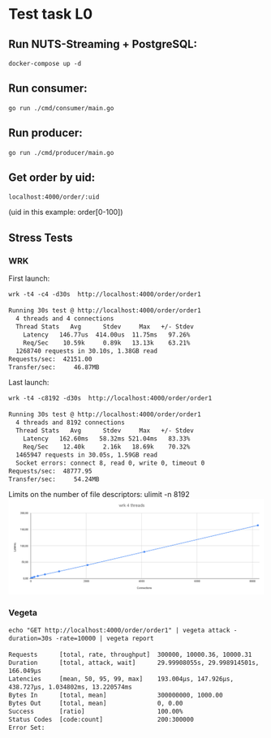 # Test task L0
## Run NUTS-Streaming + PostgreSQL:
```
docker-compose up -d
```
## Run consumer:
```
go run ./cmd/consumer/main.go
```
## Run producer:
```
go run ./cmd/producer/main.go
```
## Get order by uid:
```
localhost:4000/order/:uid
```
(uid in this example: order[0-100])

## Stress Tests
### WRK
First launch:
```
wrk -t4 -c4 -d30s  http://localhost:4000/order/order1

Running 30s test @ http://localhost:4000/order/order1
  4 threads and 4 connections
  Thread Stats   Avg      Stdev     Max   +/- Stdev
    Latency   146.77us  414.00us  11.75ms   97.26%
    Req/Sec    10.59k     0.89k   13.13k    63.21%
  1268740 requests in 30.10s, 1.38GB read
Requests/sec:  42151.00
Transfer/sec:     46.87MB
```
Last launch:
```
wrk -t4 -c8192 -d30s  http://localhost:4000/order/order1

Running 30s test @ http://localhost:4000/order/order1
  4 threads and 8192 connections
  Thread Stats   Avg      Stdev     Max   +/- Stdev
    Latency   162.60ms   58.32ms 521.04ms   83.33%
    Req/Sec    12.40k     2.16k   18.69k    70.32%
  1465947 requests in 30.05s, 1.59GB read
  Socket errors: connect 8, read 0, write 0, timeout 0
Requests/sec:  48777.95
Transfer/sec:     54.24MB
```
Limits on the number of file descriptors: ulimit -n 8192
![wrk](./images/wrk-4-threads.png?raw=true)
### Vegeta
```
echo "GET http://localhost:4000/order/order1" | vegeta attack -duration=30s -rate=10000 | vegeta report

Requests      [total, rate, throughput]  300000, 10000.36, 10000.31
Duration      [total, attack, wait]      29.99908055s, 29.998914501s, 166.049µs
Latencies     [mean, 50, 95, 99, max]    193.004µs, 147.926µs, 438.727µs, 1.034802ms, 13.220574ms
Bytes In      [total, mean]              300000000, 1000.00
Bytes Out     [total, mean]              0, 0.00
Success       [ratio]                    100.00%
Status Codes  [code:count]               200:300000  
Error Set:
```
